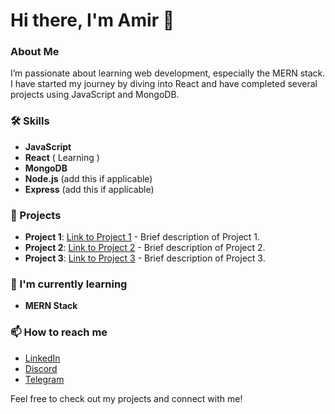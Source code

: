 # Hi there, I'm Amir 👋

### About Me
I’m passionate about learning web development, especially the MERN stack. I have started my journey by diving into React and have completed several projects using JavaScript and MongoDB.

### 🛠️ Skills
- **JavaScript**
- **React** ( Learning )
- **MongoDB**
- **Node.js** (add this if applicable)
- **Express** (add this if applicable)

### 🚀 Projects
- **Project 1**: [Link to Project 1](#) - Brief description of Project 1.
- **Project 2**: [Link to Project 2](#) - Brief description of Project 2.
- **Project 3**: [Link to Project 3](#) - Brief description of Project 3.

### 🌱 I'm currently learning
- **MERN Stack**

### 📫 How to reach me
- [LinkedIn](#)
- [Discord](#)
- [Telegram](#)

Feel free to check out my projects and connect with me!
